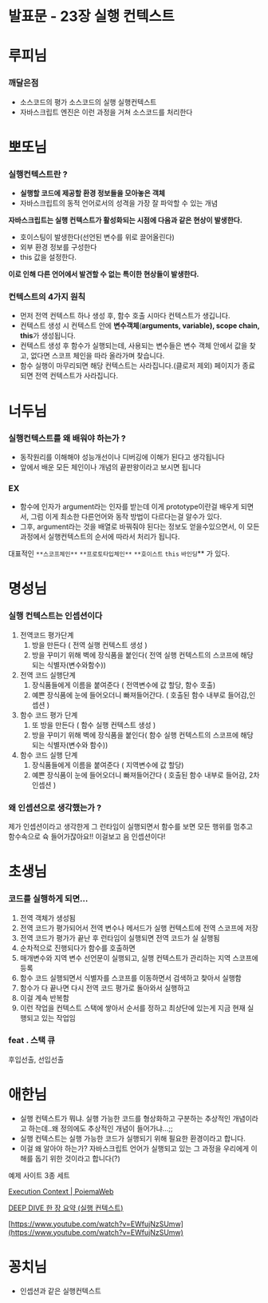 # 발표문 - 23장 실행 컨텍스트

# 루피님

### 깨달은점

- 소스코드의 평가 소스코드의 실행 실행컨텍스트
- 자바스크립트 엔진은 이런 과정을 거쳐 소스코드를 처리한다

# 뽀또님

### 실행컨텍스트란 ?

- **실행할 코드에 제공할 환경 정보들을 모아놓은 객체**
- 자바스크립트의 동적 언어로서의 성격을 가장 잘 파악할 수 있는 개념

**자바스크립트는 실행 컨텍스트가 활성화되는 시점에 다음과 같은 현상이 발생한다.**

- 호이스팅이 발생한다(선언된 변수를 위로 끌어올린다)
- 외부 환경 정보를 구성한다
- this 값을 설정한다.

**이로 인해 다른 언어에서 발견할 수 없는 특이한 현상들이 발생한다.**

### 컨텍스트의 4가지 원칙

- 먼저 전역 컨텍스트 하나 생성 후, 함수 호출 시마다 컨텍스트가 생깁니다.
- 컨텍스트 생성 시 컨텍스트 안에 **변수객체**(**arguments, variable), scope chain, this**가 생성됩니다.
- 컨텍스트 생성 후 함수가 실행되는데, 사용되는 변수들은 변수 객체 안에서 값을 찾고, 없다면 스코프 체인을 따라 올라가며 찾습니다.
- 함수 실행이 마무리되면 해당 컨텍스트는 사라집니다.(클로저 제외) 페이지가 종료되면 전역 컨텍스트가 사라집니다.

# 너두님

### 실행컨텍스트를 왜 배워야 하는가 ?

- 동작원리를 이해해야 성능개선이나 디버깅에 이해가 된다고 생각됩니다
- 앞에서 배운 모든 체인이나 개념의 끝판왕이라고 보시면 됩니다

### EX

- 함수에 인자가 argument라는 인자를 받는데 이게 prototype이란걸 배우게 되면서, 그럼 이게 최소한 다른언어와 동작 방법이 다르다는걸 알수가 있다.
- 그후,  argument라는 것을 배열로 바꿔줘야 된다는 정보도 얻을수있으면서,  이 모든 과정에서 실행컨텍스트의 순서에 따라서 처리가 됩니다.

대표적인 `**스코프체인**` `**프로토타입체인**` `**호이스트`  `this` `바인딩`** 가 있다.

# 명성님

### 실행 컨텍스트는 인셉션이다

1. 전역코드 평가단계
    1. 방을 만든다 ( 전역 실행 컨텍스트 생성 )
    2. 방을 꾸미기 위해 벽에 장식품을 붙인다( 전역 실행 컨텍스트의 스코프에 해당되는 식별자(변수와함수))
2. 전역 코드 실행단계
    1. 장식품들에게 이름을 붙여준다 ( 전역변수에 값 할당, 함수 호출)
    2. 예쁜 장식품에 눈에 들어오더니 빠져들어간다. ( 호출된 함수 내부로 들어감,인셉션 )
3. 함수 코드 평가 단계
    1. 또 방을 만든다 ( 함수 실행 컨텍스트 생성 )
    2. 방을 꾸미기 위해 벽에 장식품을 붙인다( 함수 실행 컨텍스트의 스코프에 해당되는 식별자(변수와 함수))
4. 함수 코드 실행 단계
    1. 장식품들에게 이름을 붙여준다 ( 지역변수에 값 할당)
    2. 예쁜 장식품이 눈에 들어오더니 빠져들어간다 ( 호출된 함수 내부로 들어감, 2차인셉션 )

### 왜 인셉션으로 생각했는가 ?

제가 인셉션이라고 생각한게 그 런타임이 실행되면서 함수를 보면 모든 행위를 멈추고 함수속으로 슉 들어가잖아요!! 이걸보고 음 인셉션이다!

# 초생님

### 코드를 실행하게 되면...

1. 전역 객체가 생성됨
2. 전역 코드가 평가되어서 전역 변수나 메서드가 실행 컨텍스트에 전역 스코프에 저장
3. 전역 코드가 평가가 끝난 후 런타임이 실행되면 전역 코드가 실 실행됨
4. 순차적으로 진행되다가 함수를 호출하면
5. 매개변수와 지역 변수 선언문이 실행되고, 실행 컨텍스트가 관리하는 지역 스코프에 등록
6. 함수 코드 실행되면서 식별자를 스코프를 이동하면서 검색하고 찾아서 실행함
7. 함수가 다 끝나면 다시 전역 코드 평가로 돌아와서 실행하고
8. 이걸 계속 반복함
9. 이런 작업을 컨텍스트 스택에 쌓아서 순서를 정하고 최상단에 있는게 지금 현재 실행되고 있는 작업임

### feat . 스택 큐

후입선출, 선입선출

# 애한님

- 실행 컨텍스트가 뭐냐. 실행 가능한 코드를 형상화하고 구분하는 추상적인 개념이라고 하는데..왜 정의에도 추상적인 개념이 들어가냐...;;
- 실행 컨텍스트는 실행 가능한 코드가 실행되기 위해 필요한 환경이라고 합니다.
- 이걸 왜 알아야 하는가? 자바스크립트 언어가 실행되고 있는 그 과정을 우리에게 이해를 돕기 위한 것이라고 합니다(?)

예제 사이트 3종 세트

[Execution Context | PoiemaWeb](https://poiemaweb.com/js-execution-context)

[DEEP DIVE 한 장 요약 (실행 컨텍스트)](https://velog.io/@junh0328/DEEP-DIVE-%ED%95%9C-%EC%9E%A5-%EC%9A%94%EC%95%BD-%EC%8B%A4%ED%96%89-%EC%BB%A8%ED%85%8D%EC%8A%A4%ED%8A%B8)

[https://www.youtube.com/watch?v=EWfujNzSUmw](https://www.youtube.com/watch?v=EWfujNzSUmw)

# 꽁치님

- 인셉션과 같은 실행컨텍스트
